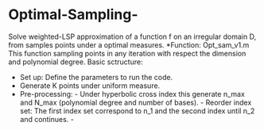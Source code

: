 # Optimal-Sampling-
Solve weighted-LSP approximation of a function f on an irregular domain D, from samples points under a optimal measures.
*Function: Opt_sam_v1.m
  This function sampling points in any iteration with respect the dimension and polynomial degree.
  Basic sctructure: 
  - Set up: Define the parameters to run the code. 
  - Generate K points under uniform measure. 
  - Pre-processing: 
           - Under hyperbolic cross index this generate n_max and N_max (polynomial degree and number of bases).
           - Reorder index set: The first index set correspond to n_1 and the second index until n_2 and continues.
           - 
          
